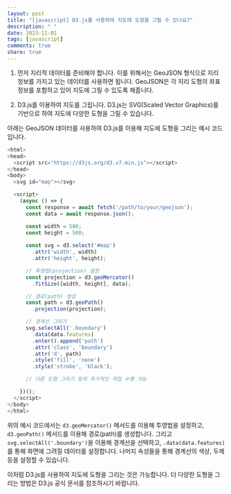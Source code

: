 ```yaml
---
layout: post
title: "[javascript] D3.js를 사용하여 지도에 도형을 그릴 수 있나요?"
description: " "
date: 2023-11-01
tags: [javascript]
comments: true
share: true
---
```


1. 먼저 지리적 데이터를 준비해야 합니다. 이를 위해서는 GeoJSON 형식으로 지리 정보를 가지고 있는 데이터를 사용하면 됩니다. GeoJSON은 각 지리 도형의 좌표정보를 포함하고 있어 지도에 그릴 수 있도록 해줍니다.

2. D3.js를 이용하여 지도를 그립니다. D3.js는 SVG(Scaled Vector Graphics)를 기반으로 하여 지도에 다양한 도형을 그릴 수 있습니다. 

아래는 GeoJSON 데이터를 사용하여 D3.js를 이용해 지도에 도형을 그리는 예시 코드 입니다.

```javascript
<html>
<head>
  <script src="https://d3js.org/d3.v7.min.js"></script>
</head>
<body>
  <svg id="map"></svg>

  <script>
    (async () => {
      const response = await fetch('/path/to/your/geojson');
      const data = await response.json();

      const width = 500;
      const height = 500;
      
      const svg = d3.select('#map')
        .attr('width', width)
        .attr('height', height);

      // 투영법(projection) 설정
      const projection = d3.geoMercator()
        .fitSize([width, height], data);

      // 경로(path) 생성
      const path = d3.geoPath()
        .projection(projection);

      // 경계선 그리기
      svg.selectAll('.boundary')
        .data(data.features)
        .enter().append('path')
        .attr('class', 'boundary')
        .attr('d', path)
        .style('fill', 'none')
        .style('stroke', 'black');

      // 다른 도형 그리기 등의 추가적인 작업 수행 가능

    })();
  </script>
</body>
</html>
```

위의 예시 코드에서는 `d3.geoMercator()` 메서드를 이용해 투영법을 설정하고, `d3.geoPath()` 메서드를 이용해 경로(path)를 생성합니다. 그리고 `svg.selectAll('.boundary')`을 이용해 경계선을 선택하고, `.data(data.features)`를 통해 화면에 그려질 데이터를 설정합니다. 나머지 속성들을 통해 경계선의 색상, 두께 등을 설정할 수 있습니다.

이처럼 D3.js를 사용하여 지도에 도형을 그리는 것은 가능합니다. 더 다양한 도형을 그리는 방법은 D3.js 공식 문서를 참조하시기 바랍니다.
